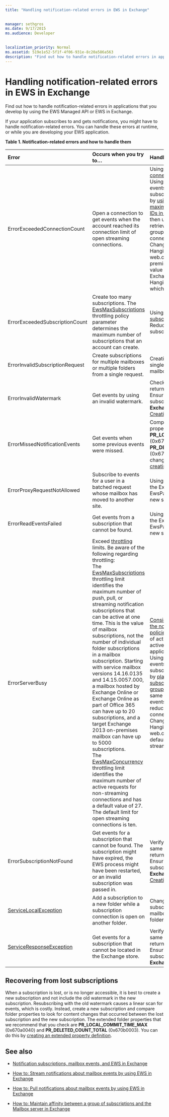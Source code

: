 ```yaml
---
title: "Handling notification-related errors in EWS in Exchange"
 
 
manager: sethgros
ms.date: 9/17/2015
ms.audience: Developer
 
 
localization_priority: Normal
ms.assetid: 519e1e52-5f1f-4f06-931e-8c20a586a563
description: "Find out how to handle notification-related errors in applications that you develop by using the EWS Managed API or EWS in Exchange."
---
```


# Handling notification-related errors in EWS in Exchange

Find out how to handle notification-related errors in applications that you develop by using the EWS Managed API or EWS in Exchange.
  
If your application subscribes to and gets notifications, you might have to handle notification-related errors. You can handle these errors at runtime, or while you are developing your EWS application.
  
**Table 1. Notification-related errors and how to handle them**

|**Error**|**Occurs when you try to…**|**Handle it by…**|
|:-----|:-----|:-----|
|ErrorExceededConnectionCount  <br/> |Open a connection to get events when the account reached its connection limit of open streaming connections.  <br/> | Using [impersonation](http://technet.microsoft.com/en-us/library/dd776119%28v=exchg.150%29.aspx) to [open connections](how-to-maintain-affinity-between-a-group-of-subscriptions-and-the-mailbox-server.md#bk_throttling).  <br/>  Using fewer connections to get events. Maximize the number of subscriptions in each connection by [using affinity](how-to-maintain-affinity-between-a-group-of-subscriptions-and-the-mailbox-server.md) and [placing a maximum of 200 subscription IDs in the same group](how-to-maintain-affinity-between-a-group-of-subscriptions-and-the-mailbox-server.md#bk_howdoimaintain). You can then use the same connection to retrieve events for the entire group, reducing the number of connections required.  <br/>  Changing the value of the HangingConnectionLimit in the web.config file for Exchange on-premises to override the default value of three open connections. Exchange Online has a default HangingConnectionLimit of 10, which is not configurable.  <br/> |
|ErrorExceededSubscriptionCount  <br/> |Create too many subscriptions. The [EwsMaxSubscriptions](http://msdn.microsoft.com/en-us/library/microsoft.exchange.data.directory.systemconfiguration.throttlingpolicy.ewsmaxsubscriptions%28v=exchg.150%29.aspx) throttling policy parameter determines the maximum number of subscriptions that an account can create.  <br/> | Using [impersonation](http://technet.microsoft.com/en-us/library/dd776119%28v=exchg.150%29.aspx) to [create subscriptions](how-to-maintain-affinity-between-a-group-of-subscriptions-and-the-mailbox-server.md#bk_throttling).  <br/>  Reducing the number of subscriptions.  <br/> |
|ErrorInvalidSubscriptionRequest  <br/> |Create subscriptions for multiple mailboxes or multiple folders from a single request.  <br/> |Creating a subscription for a single public folder or a single mailbox in a single request.  <br/> |
|ErrorInvalidWatermark  <br/> |Get events by using an invalid watermark.  <br/> | Checking the subscription ID returned in a previous response.  <br/>  Ensuring that you're sending the subscription ID for the correct **ExchangeService** object.  <br/> [Creating a new subscription](handling-notification-related-errors-in-ews-in-exchange.md#bk_recover).  <br/> |
|ErrorMissedNotificationEvents  <br/> |Get events when some previous events were missed.  <br/> |Comparing the extended folder properties **PR_LOCAL_COMMIT_TIME_MAX** (0x670a) and **PR_DELETED_COUNT_TOTAL** (0x670b) to determine what changes were missed, and [creating a new subscription](handling-notification-related-errors-in-ews-in-exchange.md#bk_recover).  <br/> |
|ErrorProxyRequestNotAllowed  <br/> |Subscribe to events for a user in a batched request whose mailbox has moved to another site.  <br/> |Using [Autodiscover](autodiscover-for-exchange.md) to rediscover the ExternalEwsUrl or EwsPartnerUrl, and creating a new subscription.  <br/> |
|ErrorReadEventsFailed  <br/> |Get events from a subscription that cannot be found.  <br/> |Using [Autodiscover](autodiscover-for-exchange.md) to rediscover the ExternalEwsUrl or EwsPartnerUrl, and creating a new subscription.  <br/> |
|ErrorServerBusy  <br/> | Exceed [throttling](ews-throttling-in-exchange.md#bk_ThrottlingNotifications) limits. Be aware of the following regarding throttling:  <br/>  The [EwsMaxSubscriptions](http://msdn.microsoft.com/en-us/library/microsoft.exchange.data.directory.systemconfiguration.throttlingpolicy.ewsmaxsubscriptions%28v=exchg.150%29.aspx) throttling limit identifies the maximum number of push, pull, or streaming notification subscriptions that can be active at one time. This is the value of mailbox subscriptions, not the number of individual folder subscriptions in a mailbox subscription. Starting with service mailbox versions 14.16.0135 and 14.15.0057.000, a mailbox hosted by Exchange Online or Exchange Online as part of Office 365 can have up to 20 subscriptions, and a target Exchange 2013 on-premises mailbox can have up to 5000 subscriptions.  <br/>  The [EwsMaxConcurrency](http://msdn.microsoft.com/en-us/library/microsoft.exchange.data.directory.systemconfiguration.throttlingpolicy.ewsmaxconcurrency%28v=exchg.150%29.aspx) throttling limit identifies the maximum number of active requests for non-streaming connections and has a default value of 27.  <br/>  The default limit for open streaming connections is ten.  <br/> |[Considering the implications of the notification-related throttling policies](ews-throttling-in-exchange.md#bk_ThrottlingNotifications) and limiting the number of active subscriptions and active connections so that the application is not throttled.  <br/>  Using fewer connections to get events. Maximize the number of subscriptions in each connection by [placing a maximum of 200 subscription IDs in the same group](how-to-maintain-affinity-between-a-group-of-subscriptions-and-the-mailbox-server.md). You can then use the same connection to retrieve events for the entire group, reducing the number of connections required.  <br/>  Changing the value of the HangingConnectionLimit in the web.config file to override the default value of ten open streaming connections.  <br/> |
|ErrorSubscriptionNotFound  <br/> |Get events for a subscription that cannot be found. The subscription might have expired, the EWS process might have been restarted, or an invalid subscription was passed in.  <br/> | Verifying that you're using the same subscription ID that was returned in a previous response.  <br/>  Ensuring that you're sending the subscription ID for the correct **ExchangeService** object.  <br/> [Creating a new subscription](handling-notification-related-errors-in-ews-in-exchange.md#bk_recover).  <br/> |
|[ServiceLocalException](http://msdn.microsoft.com/en-us/library/microsoft.exchange.webservices.data.serviceresponseexception%28v=exchg.80%29.aspx) <br/> |Add a subscription to a new folder while a subscription connection is open on another folder.  <br/> |Changing your subscription to subscribe to all folders in the mailbox, instead of a specific folder.  <br/> |
|[ServiceResponseException](http://msdn.microsoft.com/en-us/library/microsoft.exchange.webservices.data.serviceresponseexception%28v=exchg.80%29.aspx) <br/> |Get events for a subscription that cannot be located in the Exchange store.  <br/> | Verifying that you're using the same subscription ID that was returned in a previous response.  <br/>  Ensuring that you're sending the subscription ID for the correct **ExchangeService** object.  <br/> |
   
## Recovering from lost subscriptions
<a name="bk_recover"> </a>

When a subscription is lost, or is no longer accessible, it is best to create a new subscription and not include the old watermark in the new subscription. Resubscribing with the old watermark causes a linear scan for events, which is costly. Instead, create a new subscription and compare folder properties to look for content changes that occurred between the lost subscription and the new subscription. The extended folder properties that we recommend that you check are **PR_LOCAL_COMMIT_TIME_MAX** (0x670a0040) and **PR_DELETED_COUNT_TOTAL** (0x670b0003). You can do this by [creating an extended property definition](properties-and-extended-properties-in-ews-in-exchange.md).
  
## See also
<a name="bk_addresources"> </a>

- [Notification subscriptions, mailbox events, and EWS in Exchange](notification-subscriptions-mailbox-events-and-ews-in-exchange.md)
    
- [How to: Stream notifications about mailbox events by using EWS in Exchange](how-to-stream-notifications-about-mailbox-events-by-using-ews-in-exchange.md)
    
- [How to: Pull notifications about mailbox events by using EWS in Exchange](how-to-pull-notifications-about-mailbox-events-by-using-ews-in-exchange.md)
    
- [How to: Maintain affinity between a group of subscriptions and the Mailbox server in Exchange](how-to-maintain-affinity-between-a-group-of-subscriptions-and-the-mailbox-server.md)
    

